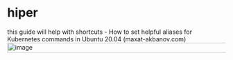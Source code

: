 # hiper
this guide will help with shortcuts - How to set helpful aliases for Kubernetes commands in Ubuntu 20.04 (maxat-akbanov.com)<img width="1025" height="23" alt="image" src="https://github.com/user-attachments/assets/f8d6c7bb-e470-42b9-9790-2ab7a3555fdc" />
